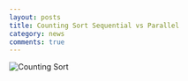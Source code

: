 ```yaml
---
layout: posts
title: Counting Sort Sequential vs Parallel
category: news
comments: true
---
```


![Counting Sort](https://spagnuolocarmine.github.io/assets/img/count.gif)